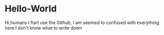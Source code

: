 # Hello-World
Hi,humans
I fisrt use the Github, I am seemed to confused with everything here.I don't know what to write down
